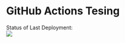 # GitHub Actions Tesing


Status of Last Deployment:<br>
<img src="https://github.com/fred-13/github-actions-testing/workflows/GitHubActions-Test/badge.svg?branch=master"><br>


